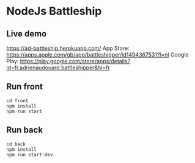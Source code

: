 # NodeJs Battleship

## Live demo
https://ad-battleship.herokuapp.com/
App Store: https://apps.apple.com/gb/app/battleshipper/id1494367531?l=nl
Google Play: https://play.google.com/store/apps/details?id=fr.adrienaudouard.battleshipper&hl=fr

## Run front

```
cd front
npm install
npm run start
```

## Run back

```
cd back
npm install
npm run start:dev
```
